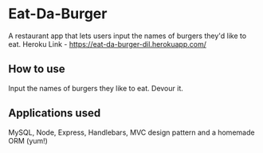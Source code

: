 # Eat-Da-Burger

A restaurant app that lets users input the names of burgers they'd like to eat.
Heroku Link - https://eat-da-burger-dil.herokuapp.com/

## How to use
Input the names of burgers they like to eat. Devour it.

## Applications used
MySQL, Node, Express, Handlebars, MVC design pattern and a homemade ORM (yum!)


